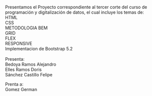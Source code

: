 Presentamos el Proyecto correspondiente al tercer corte del curso de programación y digitalización de datos, el cual incluye los temas de:<br>
HTML<br>
CSS<br>
METODOLOGIA BEM<br>
GRID<br>
FLEX<br>
RESPONSIVE <br>
Implementacion de Bootstrap 5.2<br><br>
Presenta:<br>
Bedoya Ramos Alejandro<br>
Elles Ramos Doris<br>
Sánchez Castillo Felipe<br>

Prenta a:<br>
Gomez German 